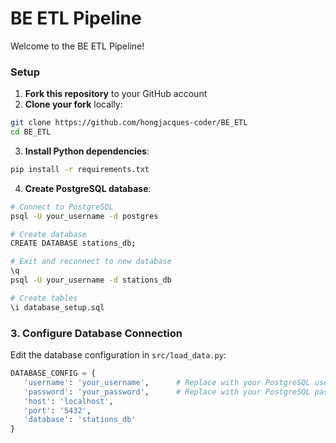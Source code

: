 # BE ETL Pipeline 


Welcome to the BE ETL Pipeline! 


### Setup


1. **Fork this repository** to your GitHub account
2. **Clone your fork** locally:
  ```bash
  git clone https://github.com/hongjacques-coder/BE_ETL
  cd BE_ETL
  ```


3. **Install Python dependencies**:
  ```bash
  pip install -r requirements.txt
  ```


4. **Create PostgreSQL database**:
  ```bash
  # Connect to PostgreSQL
  psql -U your_username -d postgres
 
  # Create database
  CREATE DATABASE stations_db;
 
  # Exit and reconnect to new database
  \q
  psql -U your_username -d stations_db
 
  # Create tables
  \i database_setup.sql
  ```


### 3. Configure Database Connection


Edit the database configuration in `src/load_data.py`:


```python
DATABASE_CONFIG = {
   'username': 'your_username',      # Replace with your PostgreSQL username
   'password': 'your_password',      # Replace with your PostgreSQL password
   'host': 'localhost',
   'port': '5432',
   'database': 'stations_db'
}
```
